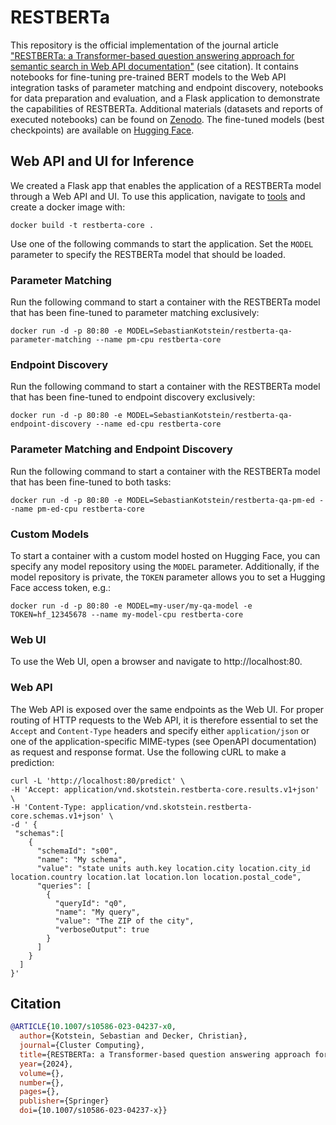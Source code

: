 # RESTBERTa
This repository is the official implementation of the journal article ["RESTBERTa: a Transformer-based question answering approach for semantic search in Web API documentation"](https://link.springer.com/article/10.1007/s10586-023-04237-x) (see citation). It contains notebooks for fine-tuning pre-trained BERT models to the Web API integration tasks of parameter matching and endpoint discovery, notebooks for data preparation and evaluation, and a Flask application to demonstrate the capabilities of RESTBERTa.
Additional materials (datasets and reports of executed notebooks) can be found on [Zenodo](https://zenodo.org/records/10118349). The fine-tuned models (best checkpoints) are available on [Hugging Face](https://huggingface.co/SebastianKotstein).

## Web API and UI for Inference
We created a Flask app that enables the application of a RESTBERTa model through a Web API and UI.
To use this application, navigate to [tools](https://github.com/SebastianKotstein/RESTBERTa/tree/master/tools) and create a docker image with:
```
docker build -t restberta-core .
```
Use one of the following commands to start the application. Set the ```MODEL``` parameter to specify the RESTBERTa model that should be loaded.

### Parameter Matching
Run the following command to start a container with the RESTBERTa model that has been fine-tuned to parameter matching exclusively:
```
docker run -d -p 80:80 -e MODEL=SebastianKotstein/restberta-qa-parameter-matching --name pm-cpu restberta-core
```
### Endpoint Discovery
Run the following command to start a container with the RESTBERTa model that has been fine-tuned to endpoint discovery exclusively:
```
docker run -d -p 80:80 -e MODEL=SebastianKotstein/restberta-qa-endpoint-discovery --name ed-cpu restberta-core
```
### Parameter Matching and Endpoint Discovery
Run the following command to start a container with the RESTBERTa model that has been fine-tuned to both tasks:
```
docker run -d -p 80:80 -e MODEL=SebastianKotstein/restberta-qa-pm-ed --name pm-ed-cpu restberta-core
```
### Custom Models
To start a container with a custom model hosted on Hugging Face, you can specify any model repository using the ```MODEL``` parameter. Additionally, if the model repository is private, the ```TOKEN``` parameter allows you to set a Hugging Face access token, e.g.:
```
docker run -d -p 80:80 -e MODEL=my-user/my-qa-model -e TOKEN=hf_12345678 --name my-model-cpu restberta-core
```
### Web UI
To use the Web UI, open a browser and navigate to http://localhost:80.

### Web API
The Web API is exposed over the same endpoints as the Web UI. For proper routing of HTTP requests to the Web API, it is therefore essential to set the ```Accept``` and ```Content-Type``` headers and
specify either ```application/json``` or one of the application-specific MIME-types (see OpenAPI documentation) as request and response format.
Use the following cURL to make a prediction:
```
curl -L 'http://localhost:80/predict' \
-H 'Accept: application/vnd.skotstein.restberta-core.results.v1+json' \
-H 'Content-Type: application/vnd.skotstein.restberta-core.schemas.v1+json' \
-d ' {
 "schemas":[
    {
      "schemaId": "s00",
      "name": "My schema",
      "value": "state units auth.key location.city location.city_id location.country location.lat location.lon location.postal_code",
      "queries": [
        {
          "queryId": "q0",
          "name": "My query",
          "value": "The ZIP of the city",
          "verboseOutput": true
        }
      ]
    }
  ]
}'
```

## Citation
```bibtex
@ARTICLE{10.1007/s10586-023-04237-x0,
  author={Kotstein, Sebastian and Decker, Christian},
  journal={Cluster Computing}, 
  title={RESTBERTa: a Transformer-based question answering approach for semantic search in Web API documentation}, 
  year={2024},
  volume={},
  number={},
  pages={},
  publisher={Springer}
  doi={10.1007/s10586-023-04237-x}}
```
